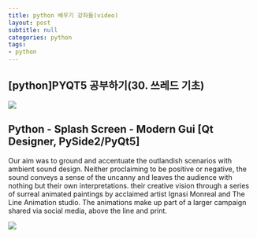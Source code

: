 ```yaml
---
title: python 배우기 강좌들(video)
layout: post
subtitle: null
categories: python
tags:
- python
---
```


## [python]PYQT5 공부하기(30. 쓰레드 기초)
![](//www.youtube.com/watch?v=3ogKXcmZncc)

## Python - Splash Screen - Modern Gui [Qt Designer, PySide2/PyQt5] 

Our aim was to ground and accentuate the outlandish scenarios with ambient sound design. Neither proclaiming to be positive or negative, the sound conveys a sense of the uncanny and leaves the audience with nothing but their own interpretations. their creative vision through a series of surreal animated paintings by acclaimed artist Ignasi Monreal and The Line Animation studio. The animations make up part of a larger campaign shared via social media, above the line and print.

![](https://www.youtube.com/watch?v=Ap865V3sAdw&t=675s)
